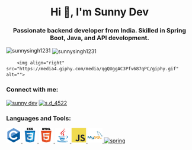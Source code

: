 <h1 align="center">Hi 👋, I'm Sunny Dev</h1>
<h3 align="center">Passionate backend developer from India. Skilled in Spring Boot, Java, and API development.</h3>

    


<p><img align="left" src="https://github-readme-stats.vercel.app/api/top-langs?username=sunnysingh1231&show_icons=true&locale=en&layout=compact" alt="sunnysingh1231" /></p>
<p>&nbsp;<img align="center" src="https://github-readme-stats.vercel.app/api?username=sunnysingh1231&show_icons=true&locale=en" alt="sunnysingh1231" /></p>
    
    

        <img align="right" src="https://media4.giphy.com/media/qgQUggAC3Pfv687qPC/giphy.gif" alt="">







<h3 align="left">Connect with me:</h3>
<p align="left">
<a href="https://linkedin.com/in/sunny dev" target="blank"><img align="center" src="https://raw.githubusercontent.com/rahuldkjain/github-profile-readme-generator/master/src/images/icons/Social/linked-in-alt.svg" alt="sunny dev" height="30" width="40" /></a>
<a href="https://instagram.com/s.d_4522" target="blank"><img align="center" src="https://raw.githubusercontent.com/rahuldkjain/github-profile-readme-generator/master/src/images/icons/Social/instagram.svg" alt="s.d_4522" height="30" width="40" /></a>
</p>

<h3 align="left">Languages and Tools:</h3>
<p align="left"> <a href="https://www.cprogramming.com/" target="_blank" rel="noreferrer"> <img src="https://raw.githubusercontent.com/devicons/devicon/master/icons/c/c-original.svg" alt="c" width="40" height="40"/> </a> <a href="https://www.w3schools.com/css/" target="_blank" rel="noreferrer"> <img src="https://raw.githubusercontent.com/devicons/devicon/master/icons/css3/css3-original-wordmark.svg" alt="css3" width="40" height="40"/> </a> <a href="https://www.w3.org/html/" target="_blank" rel="noreferrer"> <img src="https://raw.githubusercontent.com/devicons/devicon/master/icons/html5/html5-original-wordmark.svg" alt="html5" width="40" height="40"/> </a> <a href="https://www.java.com" target="_blank" rel="noreferrer"> <img src="https://raw.githubusercontent.com/devicons/devicon/master/icons/java/java-original.svg" alt="java" width="40" height="40"/> </a> <a href="https://developer.mozilla.org/en-US/docs/Web/JavaScript" target="_blank" rel="noreferrer"> <img src="https://raw.githubusercontent.com/devicons/devicon/master/icons/javascript/javascript-original.svg" alt="javascript" width="40" height="40"/> </a> <a href="https://www.mysql.com/" target="_blank" rel="noreferrer"> <img src="https://raw.githubusercontent.com/devicons/devicon/master/icons/mysql/mysql-original-wordmark.svg" alt="mysql" width="40" height="40"/> </a> <a href="https://spring.io/" target="_blank" rel="noreferrer"> <img src="https://www.vectorlogo.zone/logos/springio/springio-icon.svg" alt="spring" width="40" height="40"/> </a> </p>
